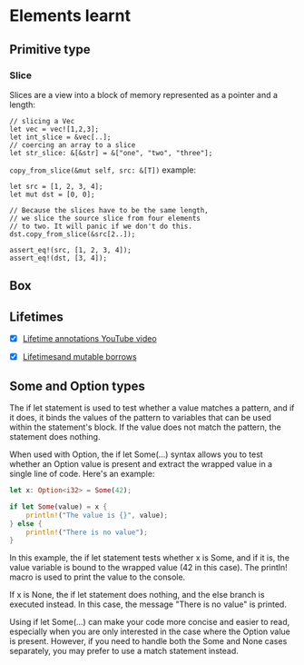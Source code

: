 # Elements learnt



## Primitive type

### Slice

Slices are a view into a block of memory represented as a pointer and a length:
```
// slicing a Vec
let vec = vec![1,2,3];
let int_slice = &vec[..];
// coercing an array to a slice
let str_slice: &[&str] = &["one", "two", "three"];
```

`copy_from_slice(&mut self, src: &[T])` 
example:
```
let src = [1, 2, 3, 4];
let mut dst = [0, 0];

// Because the slices have to be the same length,
// we slice the source slice from four elements
// to two. It will panic if we don't do this.
dst.copy_from_slice(&src[2..]);

assert_eq!(src, [1, 2, 3, 4]);
assert_eq!(dst, [3, 4]);
```

## Box

## Lifetimes

- [x] [Lifetime annotations YouTube video](https://www.youtube.com/watch?v=rAl-9HwD858)

- [x] [Lifetimesand mutable borrows](https://www.youtube.com/watch?v=pd7PJ6q4I3M)

## Some and Option types

The if let statement is used to test whether a value matches a pattern, and if it does, it binds the values of the pattern to variables that can be used within the statement's block. If the value does not match the pattern, the statement does nothing.

When used with Option, the if let Some(...) syntax allows you to test whether an Option value is present and extract the wrapped value in a single line of code. Here's an example:

```rust
let x: Option<i32> = Some(42);

if let Some(value) = x {
    println!("The value is {}", value);
} else {
    println!("There is no value");
}
```

In this example, the if let statement tests whether x is Some, and if it is, the value variable is bound to the wrapped value (42 in this case). The println! macro is used to print the value to the console.

If x is None, the if let statement does nothing, and the else branch is executed instead. In this case, the message "There is no value" is printed.

Using if let Some(...) can make your code more concise and easier to read, especially when you are only interested in the case where the Option value is present. However, if you need to handle both the Some and None cases separately, you may prefer to use a match statement instead.


